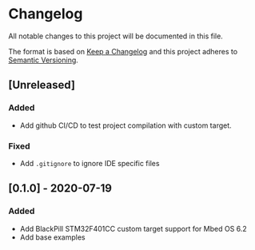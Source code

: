 # Changelog
All notable changes to this project will be documented in this file.

The format is based on [Keep a Changelog](https://keepachangelog.com/en/1.0.0/)
and this project adheres to [Semantic Versioning](https://semver.org/spec/v2.0.0.html).


## [Unreleased]

### Added

- Add github CI/CD to test project compilation with custom target.

### Fixed

- Add `.gitignore` to ignore IDE specific files

## [0.1.0] - 2020-07-19

### Added

- Add BlackPill STM32F401CC custom target support for Mbed OS 6.2
- Add base examples
